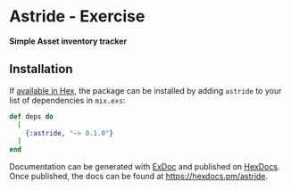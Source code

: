 # Astride - Exercise

**Simple Asset inventory tracker**

## Installation

If [available in Hex](https://hex.pm/docs/publish), the package can be installed
by adding `astride` to your list of dependencies in `mix.exs`:

```elixir
def deps do
  [
    {:astride, "~> 0.1.0"}
  ]
end
```

Documentation can be generated with [ExDoc](https://github.com/elixir-lang/ex_doc)
and published on [HexDocs](https://hexdocs.pm). Once published, the docs can
be found at <https://hexdocs.pm/astride>.

